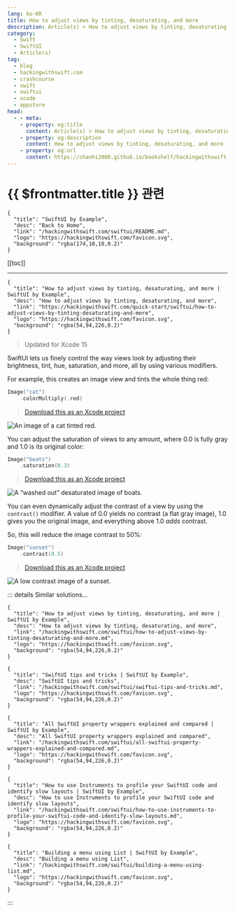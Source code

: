 ```yaml
---
lang: ko-KR
title: How to adjust views by tinting, desaturating, and more
description: Article(s) > How to adjust views by tinting, desaturating, and more
category:
  - Swift
  - SwiftUI
  - Article(s)
tag: 
  - blog
  - hackingwithswift.com
  - crashcourse
  - swift
  - swiftui
  - xcode
  - appstore
head:
  - - meta:
    - property: og:title
      content: Article(s) > How to adjust views by tinting, desaturating, and more
    - property: og:description
      content: How to adjust views by tinting, desaturating, and more
    - property: og:url
      content: https://chanhi2000.github.io/bookshelf/hackingwithswift.com/swiftui/how-to-adjust-views-by-tinting-desaturating-and-more.html
---
```


# {{ $frontmatter.title }} 관련

```component VPCard
{
  "title": "SwiftUI by Example",
  "desc": "Back to Home",
  "link": "/hackingwithswift.com/swiftui/README.md",
  "logo": "https://hackingwithswift.com/favicon.svg",
  "background": "rgba(174,10,10,0.2)"
}
```

[[toc]]

---

```component VPCard
{
  "title": "How to adjust views by tinting, desaturating, and more | SwiftUI by Example",
  "desc": "How to adjust views by tinting, desaturating, and more",
  "link": "https://hackingwithswift.com/quick-start/swiftui/how-to-adjust-views-by-tinting-desaturating-and-more",
  "logo": "https://hackingwithswift.com/favicon.svg",
  "background": "rgba(54,94,226,0.2)"
}
```

> Updated for Xcode 15

SwiftUI lets us finely control the way views look by adjusting their brightness, tint, hue, saturation, and more, all by using various modifiers.

For example, this creates an image view and tints the whole thing red:

```swift
Image("cat")
    .colorMultiply(.red)
```

> [<FontIcon icon="fas fa-file-zipper"/>Download this as an Xcode project](https://hackingwithswift.com/files/projects/swiftui/how-to-adjust-views-by-tinting-desaturating-and-more-1.zip)

![An image of a cat tinted red.](https://hackingwithswift.com/img/books/quick-start/swiftui/how-to-adjust-views-by-tinting-and-desaturating-and-more-1~dark@2x.png)

You can adjust the saturation of views to any amount, where 0.0 is fully gray and 1.0 is its original color:

```swift
Image("boats")
    .saturation(0.3)
```

> [<FontIcon icon="fas fa-file-zipper"/>Download this as an Xcode project](https://hackingwithswift.com/files/projects/swiftui/how-to-adjust-views-by-tinting-desaturating-and-more-2.zip)

![A “washed out” desaturated image of boats.](https://hackingwithswift.com/img/books/quick-start/swiftui/how-to-adjust-views-by-tinting-and-desaturating-and-more-2~dark@2x.png)

You can even dynamically adjust the contrast of a view by using the `contrast()` modifier. A value of 0.0 yields no contrast (a flat gray image), 1.0 gives you the original image, and everything above 1.0 *adds* contrast.

So, this will reduce the image contrast to 50%:

```swift
Image("sunset")
    .contrast(0.5)
```

> [<FontIcon icon="fas fa-file-zipper"/>Download this as an Xcode project](https://hackingwithswift.com/files/projects/swiftui/how-to-adjust-views-by-tinting-desaturating-and-more-3.zip)

![A low contrast image of a sunset.](https://hackingwithswift.com/img/books/quick-start/swiftui/how-to-adjust-views-by-tinting-and-desaturating-and-more-3~dark@2x.png)


::: details Similar solutions…

```component VPCard
{
  "title": "How to adjust views by tinting, desaturating, and more | SwiftUI by Example",
  "desc": "How to adjust views by tinting, desaturating, and more",
  "link": "/hackingwithswift.com/swiftui/how-to-adjust-views-by-tinting-desaturating-and-more.md",
  "logo": "https://hackingwithswift.com/favicon.svg",
  "background": "rgba(54,94,226,0.2)"
}
```

```component VPCard
{
  "title": "SwiftUI tips and tricks | SwiftUI by Example",
  "desc": "SwiftUI tips and tricks",
  "link": "/hackingwithswift.com/swiftui/swiftui-tips-and-tricks.md",
  "logo": "https://hackingwithswift.com/favicon.svg",
  "background": "rgba(54,94,226,0.2)"
}
```

```component VPCard
{
  "title": "All SwiftUI property wrappers explained and compared | SwiftUI by Example",
  "desc": "All SwiftUI property wrappers explained and compared",
  "link": "/hackingwithswift.com/swiftui/all-swiftui-property-wrappers-explained-and-compared.md",
  "logo": "https://hackingwithswift.com/favicon.svg",
  "background": "rgba(54,94,226,0.2)"
}
```

```component VPCard
{
  "title": "How to use Instruments to profile your SwiftUI code and identify slow layouts | SwiftUI by Example",
  "desc": "How to use Instruments to profile your SwiftUI code and identify slow layouts",
  "link": "/hackingwithswift.com/swiftui/how-to-use-instruments-to-profile-your-swiftui-code-and-identify-slow-layouts.md",
  "logo": "https://hackingwithswift.com/favicon.svg",
  "background": "rgba(54,94,226,0.2)"
}
```

```component VPCard
{
  "title": "Building a menu using List | SwiftUI by Example",
  "desc": "Building a menu using List",
  "link": "/hackingwithswift.com/swiftui/building-a-menu-using-list.md",
  "logo": "https://hackingwithswift.com/favicon.svg",
  "background": "rgba(54,94,226,0.2)"
}
```

:::

